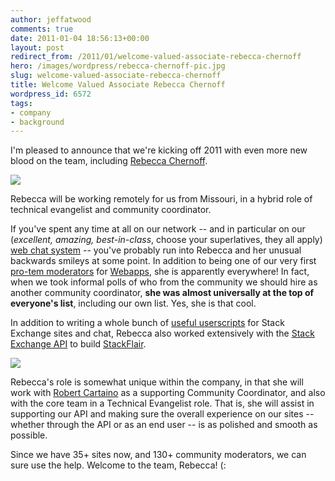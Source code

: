 ```yaml
---
author: jeffatwood
comments: true
date: 2011-01-04 18:56:13+00:00
layout: post
redirect_from: /2011/01/welcome-valued-associate-rebecca-chernoff
hero: /images/wordpress/rebecca-chernoff-pic.jpg
slug: welcome-valued-associate-rebecca-chernoff
title: Welcome Valued Associate Rebecca Chernoff
wordpress_id: 6572
tags:
- company
- background
---
```


I'm pleased to announce that we're kicking off 2011 with even more new blood on the team, including [Rebecca Chernoff](http://stackoverflow.com/users/181481/rebecca-chernoff).

![](/blog/images/wordpress/rebecca-chernoff-pic.jpg)

Rebecca will be working remotely for us from Missouri, in a hybrid role of technical evangelist and community coordinator.

If you've spent any time at all on our network -- and in particular on our (_excellent, amazing, best-in-class_, choose your superlatives, they all apply) [web chat system](http://blog.stackoverflow.com/2010/10/stack-overflow-chat-now-live/) -- you've probably run into Rebecca and her unusual backwards smileys at some point. In addition to being one of our very first [pro-tem moderators](http://blog.stackoverflow.com/2010/07/moderator-pro-tempore/) for [Webapps](http://webapps.stackexchange.com), she is apparently everywhere! In fact, when we took informal polls of who from the community we should hire as another community coordinator, **she was almost universally at the top of everyone's list**, including our own list. Yes, she is that cool.

In addition to writing a whole bunch of [useful userscripts](http://github.com/rchern/StackExchangeScripts) for Stack Exchange sites and chat, Rebecca also worked extensively with the [Stack Exchange API](http://stackapps.com/) to build [StackFlair](http://stackflair.com/).

[![](http://stackflair.com/Generate/3f0eac82-1801-410d-b334-234c18ddeeeb.png)](http://stackflair.com/)

Rebecca's role is somewhat unique within the company, in that she will work with [Robert Cartaino](http://blog.stackoverflow.com/2010/04/welcome-stack-overflow-valued-associate-00005/) as a supporting Community Coordinator, and also with the core team in a Technical Evangelist role. That is, she will assist in supporting our API and making sure the overall experience on our sites -- whether through the API or as an end user -- is as polished and smooth as possible.

Since we have 35+ sites now, and 130+ community moderators, we can sure use the help. Welcome to the team, Rebecca! (:
